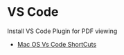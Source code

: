 # VS Code

Install VS Code Plugin for PDF viewing

- [Mac OS Vs Code ShortCuts](./keyboard-shortcuts-macos.pdf)